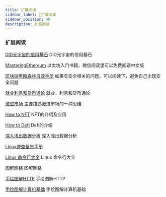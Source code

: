 ```yaml
---
title: 扩展阅读
sidebar_label: 🦌扩展阅读
sidebar_position: 40
description: 扩展阅读
---
```


### 扩展阅读

[DID元宇宙的信用基石](https://book.web3study.club/assets/DID%E5%85%83%E5%AE%87%E5%AE%99%E7%9A%84%E4%BF%A1%E7%94%A8%E5%9F%BA%E7%9F%B3.pdf) DID元宇宙的信用基石

[MasteringEthereum](https://book.web3study.club/assets/MasteringEthereum.pdf) 以太坊入门书籍，微信阅读里可以免费阅读中文版

[区块链黑暗森林自救手册](https://book.web3study.club/assets/区块链黑暗森林自救手册V1.pdf) 如果有安全相关的问题，可以阅读下，避免自己出现安全问题

[就业利息和货币通论](https://book.web3study.club/assets/%E5%B0%B1%E4%B8%9A%E5%88%A9%E6%81%AF%E5%92%8C%E8%B4%A7%E5%B8%81%E9%80%9A%E8%AE%BA.pdf) 就业、利息和货币通论 

[激进市场](https://book.web3study.club/assets/激进市场.pdf) 主要描述激进市场的一种思维

[How to NFT](https://book.web3study.club/assets/how_to_nft.pdf) NFT的介绍及应用

[How to Defi](https://book.web3study.club/assets/HowtoDeFi.pdf) Defi的介绍

[深入浅出数据分析](https://book.web3study.club/assets/深入浅出数据分析.pdf) 深入浅出数据分析

[Linux速查备忘手册](https://book.web3study.club/base/Linux速查备忘手册.pdf) 

[Linux 命令行大全](https://book.web3study.club/base/Linux命令行大全.pdf) Linux 命令行大全

[图解网络](https://book.web3study.club/base/图解网络.pdf) 图解网络

[手绘图解HTTP](https://book.web3study.club/base/手绘图解HTTP.pdf) 手绘图解HTTP

[手绘图解计算机基础](https://book.web3study.club/base/手绘图解计算机基础.pdf) 手绘图解计算机基础



